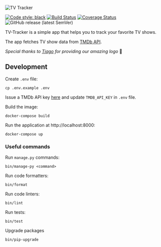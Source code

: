 ![TV Tracker](https://raw.githubusercontent.com/olivertso/tv-tracker/master/project/core/static/core/img/logo.png)

[![Code style: black](https://img.shields.io/badge/code%20style-black-000000.svg)](https://github.com/ambv/black)
[![Build Status](https://travis-ci.org/olivertso/tv-tracker.svg?branch=master)](https://travis-ci.org/olivertso/tv-tracker)
[![Coverage Status](https://coveralls.io/repos/github/olivertso/tv-tracker/badge.svg?branch=master)](https://coveralls.io/github/olivertso/tv-tracker?branch=master)
![GitHub release (latest SemVer)](https://img.shields.io/github/v/release/olivertso/tv-tracker)

TV-Tracker is a simple app that helps you to track your favorite TV shows.

The app fetches TV show data from [TMDb API][tmdb-api].

*Special thanks to [Tiago](https://github.com/tmazza) for providing our amazing logo* 🍺

## Development

Create `.env` file:
```
cp .env.example .env
```

Issue a TMDb API key [here][tmdb-api] and update `TMDB_API_KEY` in `.env` file.

Build the image:
```
docker-compose build
```

Run the application at http://localhost:8000:
```
docker-compose up
```

### Useful commands

Run `manage.py` commands:
```
bin/manage-py <command>
```

Run code formatters:
```
bin/format
```

Run code linters:
```
bin/lint
```

Run tests:
```
bin/test
```

Upgrade packages
```
bin/pip-upgrade
```

[tmdb-api]: https://developers.themoviedb.org/3/getting-started/introduction
